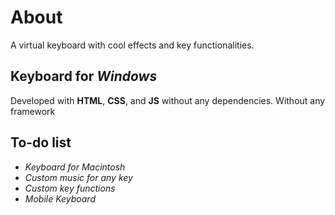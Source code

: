 # About

A virtual keyboard with cool effects and key functionalities.

## Keyboard for _Windows_

Developed with **HTML**, **CSS**, and **JS** without any dependencies. Without any framework

## To-do list

- _Keyboard for Macintosh_
- _Custom music for any key_
- _Custom key functions_
- _Mobile Keyboard_

